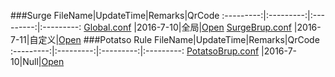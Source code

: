###Surge
FileName|UpdateTime|Remarks|QrCode
:---------:|:---------:|:---------:|:---------:
[Global.conf](https://raw.githubusercontent.com/Brywmzl/Conf/master/ConfFile/Global.conf) |2016-7-10|全局|[Open](http://qr.liantu.com/api.php?&w=500&text=https://raw.githubusercontent.com/Brywmzl/Conf/master/ConfFile/Global.conf)
[SurgeBrup.conf](https://raw.githubusercontent.com/Brywmzl/Conf/master/ConfFile/SurgeBrup.conf) |2016-7-11|自定义|[Open](http://qr.liantu.com/api.php?&w=500&text=https://raw.githubusercontent.com/Brywmzl/Conf/master/ConfFile/SurgeBrup.conf)
###Potatso Rule
FileName|UpdateTime|Remarks|QrCode
:---------:|:---------:|:---------:|:---------:
[PotatsoBrup.conf](https://raw.githubusercontent.com/Brywmzl/Conf/master/ConfFile/PotatsoBrup) |2016-7-10|Null|[Open](http://qr.liantu.com/api.php?&w=500&text=https://raw.githubusercontent.com/Brywmzl/Conf/master/ConfFile/PotatsoBrup)
